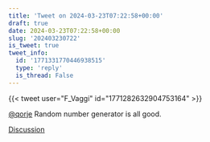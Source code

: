 ```yaml
---
title: 'Tweet on 2024-03-23T07:22:58+00:00'
draft: true
date: 2024-03-23T07:22:58+00:00
slug: '202403230722'
is_tweet: true
tweet_info:
  id: '1771331770446938515'
  type: 'reply'
  is_thread: False
---
```




{{< tweet user="F_Vaggi" id="1771282632904753164" >}}

[@qorje](https://x.com/qorje) Random number generator is all good.

[Discussion](https://x.com/sytelus/status/1771331770446938515)

